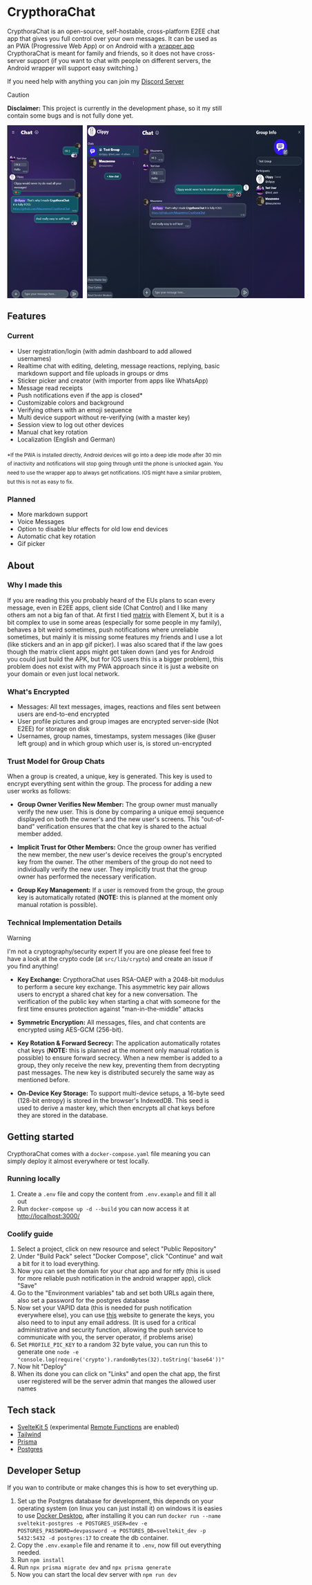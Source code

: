 # CrypthoraChat
CrypthoraChat is an open-source, self-hostable, cross-platform E2EE chat app that gives you full control over your own messages.
It can be used as an PWA (Progressive Web App) or on Android with a [wrapper app](https://github.com/Mauznemo/CrypthoraChatWrapper)
CrypthoraChat is meant for family and friends, so it does not have cross-server support (if you want to chat with people on different servers, the Android wrapper will support easy switching.)

If you need help with anything you can join my [Discord Server](https://discord.gg/GshuXQjv9H)

>[!CAUTION]
>**Disclaimer:** This project is currently in the development phase, so it my still contain some bugs and is not fully done yet.

<div style="display: flex; gap: 10px;">
  <img src="docs/images/screenshot_mobile.png" width="auto" height="400">
  <img src="docs/images/screenshot_desktop.png" width="auto" height="400">
</div>

## Features
### Current
- User registration/login (with admin dashboard to add allowed usernames)
- Realtime chat with editing, deleting, message reactions, replying, basic markdown support and file uploads in groups or dms
- Sticker picker and creator (with importer from apps like WhatsApp)
- Message read receipts
- Push notifications even if the app is closed*
- Customizable colors and background
- Verifying others with an emoji sequence
- Multi device support without re-verifying (with a master key)
- Session view to log out other devices
- Manual chat key rotation
- Localization (English and German) 

<sub>*If the PWA is installed directly, Android devices will go into a deep idle mode after 30 min of inactivity and notifications will stop going through until the phone is unlocked again. You need to use the wrapper app to always get notifications. IOS might have a similar problem, but this is not as easy to fix.</sub>

### Planned
- More markdown support
- Voice Messages
- Option to disable blur effects for old low end devices
- Automatic chat key rotation
- Gif picker


## About
### Why I made this
If you are reading this you probably heard of the EUs plans to scan every message, even in E2EE apps, client side (Chat Control) and I like many others am not a big fan of that.
At first I tied [matrix](https://matrix.org/) with Element X, but it is a bit complex to use in some areas (especially for some people in my family), behaves a bit weird sometimes, push notifications where unreliable sometimes, but mainly it is missing some features my friends and I use a lot (like stickers and an in app gif picker).
I was also scared that if the law goes though the matrix client apps might get taken down (and yes for Android you could just build the APK, but for IOS users this is a bigger problem), this problem does not exist with my PWA approach since it is just a website on your domain or even just local network.

### What's Encrypted
- Messages: All text messages, images, reactions and files sent between users are end-to-end encrypted
- User profile pictures and group images are encrypted server-side (Not E2EE) for storage on disk
- Usernames, group names, timestamps, system messages (like @user left group) and in which group which user is, is stored un-encrypted

### Trust Model for Group Chats
When a group is created, a unique, key is generated. This key is used to encrypt everything sent within the group. The process for adding a new user works as follows:

- **Group Owner Verifies New Member:** The group owner must manually verify the new user. This is done by comparing a unique emoji sequence displayed on both the owner's and the new user's screens. This "out-of-band" verification ensures that the chat key is shared to the actual member added.

- **Implicit Trust for Other Members:** Once the group owner has verified the new member, the new user's device receives the group's encrypted key from the owner. The other members of the group do not need to individually verify the new user. They implicitly trust that the group owner has performed the necessary verification.

- **Group Key Management:** If a user is removed from the group, the group key is automatically rotated (**NOTE:** this is planned at the moment only manual rotation is possible).

### Technical Implementation Details

> [!WARNING]
> I'm not a cryptography/security expert
> If you are one please feel free to have a look at the crypto code (at `src/lib/crypto`) and create an issue if you find anything!

- **Key Exchange:** CrypthoraChat uses RSA-OAEP with a 2048-bit modulus to perform a secure key exchange. This asymmetric key pair allows users to encrypt a shared chat key for a new conversation. The verification of the public key when starting a chat with someone for the first time ensures protection against "man-in-the-middle" attacks

- **Symmetric Encryption:** All messages, files, and chat contents are encrypted using AES-GCM (256-bit).

- **Key Rotation & Forward Secrecy:** The application automatically rotates chat keys (**NOTE:** this is planned at the moment only manual rotation is possible) to ensure forward secrecy. When a new member is added to a group, they only receive the new key, preventing them from decrypting past messages. The new key is distributed securely the same way as mentioned before.

- **On-Device Key Storage:** To support multi-device setups, a 16-byte seed (128-bit entropy) is stored in the browser's IndexedDB. This seed is used to derive a master key, which then encrypts all chat keys before they are stored in the database.


## Getting started
CrypthoraChat comes with a `docker-compose.yaml` file meaning you can simply deploy it almost everywhere or test locally.

### Running locally
1. Create a `.env` file and copy the content from `.env.example` and fill it all out
2. Run `docker-compose up -d --build` you can now access it at [http://localhost:3000/](http://localhost:3000/)

### Coolify guide
1. Select a project, click on new resource and select "Public Repository"
2. Under "Build Pack" select "Docker Compose", click "Continue" and wait a bit for it to load everything.
3. Now you can set the domain for your chat app and for ntfy (this is used for more reliable push notification in the android wrapper app), click "Save"
4. Go to the "Environment variables" tab and set both URLs again there, also set a password for the postgres database
5. Now set your VAPID data (this is needed for push notification everywhere else), you can use [this](https://www.attheminute.com/vapid-key-generator) website to generate the keys, you also need to to input any email address. (It is used for a critical administrative and security function, allowing the push service to communicate with you, the server operator, if problems arise)
6. Set `PROFILE_PIC_KEY` to a random 32 byte value, you can run this to generate one `node -e "console.log(require('crypto').randomBytes(32).toString('base64'))"`
7. Now hit "Deploy"
8. When its done you can click on "Links" and open the chat app, the first user registered will be the server admin that manges the allowed user names

## Tech stack
- [SvelteKit 5](https://svelte.dev/) (experimental [Remote Functions](https://svelte.dev/docs/kit/remote-functions) are enabled)
- [Tailwind](https://tailwindcss.com/)
- [Prisma](https://www.prisma.io/)
- [Postgres](https://www.postgresql.org/)


## Developer Setup
If you wan to contribute or make changes this is how to set everything up.
1. Set up the Postgres database for development, this depends on your operating system (on linux you can just install it) on windows it is easies to use [Docker Desktop](https://www.docker.com/products/docker-desktop/), after installing it you can run `docker run --name sveltekit-postgres -e POSTGRES_USER=dev -e POSTGRES_PASSWORD=devpassword -e POSTGRES_DB=sveltekit_dev -p 5432:5432 -d postgres:17` to create the db container.
2. Copy the `.env.example` file and rename it to `.env`, now fill out everything needed. 
3. Run `npm install`
4. Run `npx prisma migrate dev` and `npx prisma generate`
5. Now you can start the local dev server with `npm run dev`